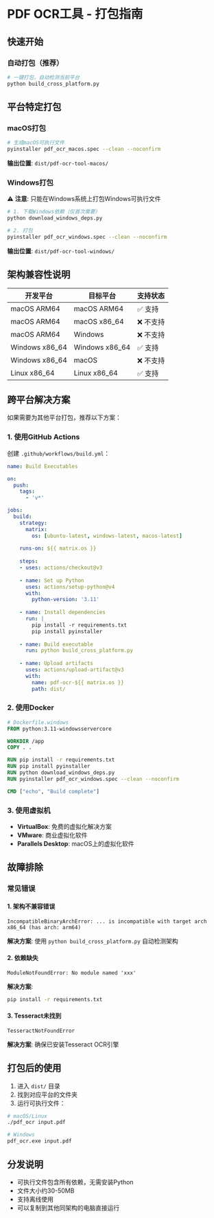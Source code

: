 # PDF OCR工具 - 打包指南

## 快速开始

### 自动打包（推荐）

```bash
# 一键打包，自动检测当前平台
python build_cross_platform.py
```

## 平台特定打包

### macOS打包

```bash
# 生成macOS可执行文件
pyinstaller pdf_ocr_macos.spec --clean --noconfirm
```

**输出位置**: `dist/pdf-ocr-tool-macos/`

### Windows打包

⚠️ **注意**: 只能在Windows系统上打包Windows可执行文件

```bash
# 1. 下载Windows依赖（仅首次需要）
python download_windows_deps.py

# 2. 打包
pyinstaller pdf_ocr_windows.spec --clean --noconfirm
```

**输出位置**: `dist/pdf-ocr-tool-windows/`

## 架构兼容性说明

| 开发平台 | 目标平台 | 支持状态 |
|---------|---------|----------|
| macOS ARM64 | macOS ARM64 | ✅ 支持 |
| macOS ARM64 | macOS x86_64 | ❌ 不支持 |
| macOS ARM64 | Windows | ❌ 不支持 |
| Windows x86_64 | Windows x86_64 | ✅ 支持 |
| Windows x86_64 | macOS | ❌ 不支持 |
| Linux x86_64 | Linux x86_64 | ✅ 支持 |

## 跨平台解决方案

如果需要为其他平台打包，推荐以下方案：

### 1. 使用GitHub Actions

创建 `.github/workflows/build.yml`：

```yaml
name: Build Executables

on:
  push:
    tags:
      - 'v*'

jobs:
  build:
    strategy:
      matrix:
        os: [ubuntu-latest, windows-latest, macos-latest]
    
    runs-on: ${{ matrix.os }}
    
    steps:
    - uses: actions/checkout@v3
    
    - name: Set up Python
      uses: actions/setup-python@v4
      with:
        python-version: '3.11'
    
    - name: Install dependencies
      run: |
        pip install -r requirements.txt
        pip install pyinstaller
    
    - name: Build executable
      run: python build_cross_platform.py
    
    - name: Upload artifacts
      uses: actions/upload-artifact@v3
      with:
        name: pdf-ocr-${{ matrix.os }}
        path: dist/
```

### 2. 使用Docker

```dockerfile
# Dockerfile.windows
FROM python:3.11-windowsservercore

WORKDIR /app
COPY . .

RUN pip install -r requirements.txt
RUN pip install pyinstaller
RUN python download_windows_deps.py
RUN pyinstaller pdf_ocr_windows.spec --clean --noconfirm

CMD ["echo", "Build complete"]
```

### 3. 使用虚拟机

- **VirtualBox**: 免费的虚拟化解决方案
- **VMware**: 商业虚拟化软件
- **Parallels Desktop**: macOS上的虚拟化软件

## 故障排除

### 常见错误

#### 1. 架构不兼容错误

```
IncompatibleBinaryArchError: ... is incompatible with target arch x86_64 (has arch: arm64)
```

**解决方案**: 使用 `python build_cross_platform.py` 自动检测架构

#### 2. 依赖缺失

```
ModuleNotFoundError: No module named 'xxx'
```

**解决方案**: 
```bash
pip install -r requirements.txt
```

#### 3. Tesseract未找到

```
TesseractNotFoundError
```

**解决方案**: 确保已安装Tesseract OCR引擎

## 打包后的使用

1. 进入 `dist/` 目录
2. 找到对应平台的文件夹
3. 运行可执行文件：

```bash
# macOS/Linux
./pdf_ocr input.pdf

# Windows
pdf_ocr.exe input.pdf
```

## 分发说明

- 可执行文件包含所有依赖，无需安装Python
- 文件大小约30-50MB
- 支持离线使用
- 可以复制到其他同架构的电脑直接运行